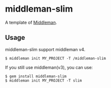 # middleman-slim

A template of [Middleman](https://middlemanapp.com/).

## Usage

middleman-slim support middleman v4.

```
$ middleman init MY_PROJECT -T /middleman-slim
```

If you still use middleman(v3), you can use:

```
$ gem install middleman-slim
$ middleman init MY_PROJECT -T slim
```
